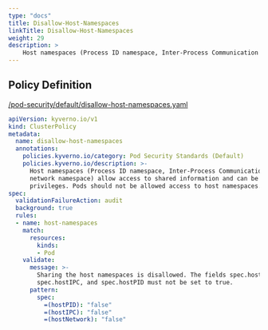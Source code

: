 ```yaml
---
type: "docs"
title: Disallow-Host-Namespaces
linkTitle: Disallow-Host-Namespaces
weight: 29
description: >
    Host namespaces (Process ID namespace, Inter-Process Communication namespace, and network namespace) allow access to shared information and can be used to elevate privileges. Pods should not be allowed access to host namespaces.
---
```


## Policy Definition
<a href="https://github.com/kyverno/policies/raw/main//pod-security/default/disallow-host-namespaces.yaml" target="-blank">/pod-security/default/disallow-host-namespaces.yaml</a>

```yaml
apiVersion: kyverno.io/v1
kind: ClusterPolicy
metadata:
  name: disallow-host-namespaces
  annotations:
    policies.kyverno.io/category: Pod Security Standards (Default)
    policies.kyverno.io/description: >- 
      Host namespaces (Process ID namespace, Inter-Process Communication namespace, and
      network namespace) allow access to shared information and can be used to elevate
      privileges. Pods should not be allowed access to host namespaces.
spec:
  validationFailureAction: audit
  background: true
  rules:
  - name: host-namespaces
    match:
      resources:
        kinds:
        - Pod
    validate:
      message: >-
        Sharing the host namespaces is disallowed. The fields spec.hostNetwork,
        spec.hostIPC, and spec.hostPID must not be set to true.
      pattern:
        spec:
          =(hostPID): "false"
          =(hostIPC): "false"
          =(hostNetwork): "false"
```
